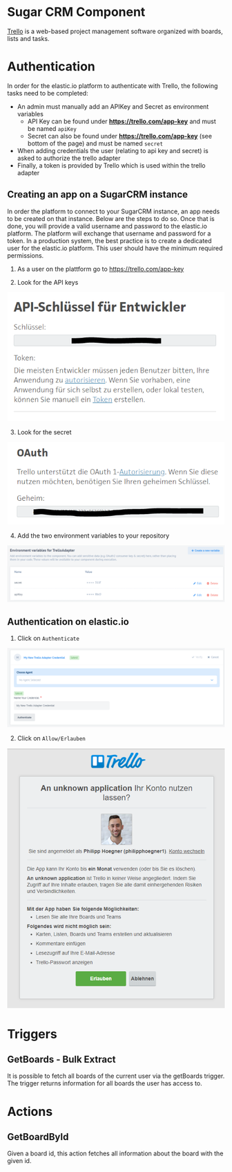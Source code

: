 
# Sugar CRM Component

[Trello](https://trello.com/) is a web-based project management software organized with boards, lists and tasks.

# Authentication
In order for the elastic.io platform to authenticate with Trello, the
following tasks need to be completed:
* An admin must manually add an APIKey and Secret as environment variables
  * API Key can be found under **https://trello.com/app-key** and must be named `apiKey`
  * Secret can also be found under **https://trello.com/app-key** (see bottom of the page) and must be named `secret`     
* When adding credentials the user (relating to api key and secret) is asked to authorize the trello adapter
* Finally, a token is provided by Trello which is used within the trello adapter

## Creating an app on a SugarCRM instance
In order the platform to connect to your SugarCRM instance, an app needs to be
created on that instance.  Below are the steps to do so.  Once that is done, you
will provide a valid username and password to the elastic.io platform.  The
platform will exchange that username and password for a token.  In a production
system, the best practice is to create a dedicated user for the elastic.io
platform.  This user should have the minimum required permissions.

1. As a user on the plattform go to https://trello.com/app-key

2. Look for the API keys

  ![apikey](assets/apiKey.PNG)


3. Look for the secret

  ![secret](assets/secret.PNG)

4. Add the two environment variables to your repository

  ![environment variables](assets/envVars.PNG)


## Authentication on elastic.io

1. Click on `Authenticate`

  ![authenticate](assets/authenticate.PNG)

2. Click on `Allow/Erlauben`

  ![allow](assets/allow.PNG)

# Triggers
## GetBoards - Bulk Extract

It is possible to fetch all boards of the current user via the getBoards trigger.
The trigger returns information for all boards the user has access to.

# Actions
## GetBoardById

Given a board id, this action fetches all information about the board with the given id.
